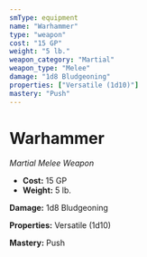 ```yaml
---
smType: equipment
name: "Warhammer"
type: "weapon"
cost: "15 GP"
weight: "5 lb."
weapon_category: "Martial"
weapon_type: "Melee"
damage: "1d8 Bludgeoning"
properties: ["Versatile (1d10)"]
mastery: "Push"
---
```


# Warhammer
*Martial Melee Weapon*

- **Cost:** 15 GP
- **Weight:** 5 lb.

**Damage:** 1d8 Bludgeoning

**Properties:** Versatile (1d10)

**Mastery:** Push
